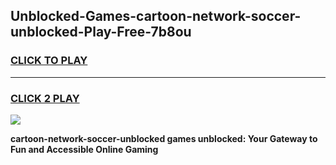 
## Unblocked-Games-cartoon-network-soccer-unblocked-Play-Free-7b8ou
<h3>
<a href="https://premium76.site?title=cartoon-network-soccer-unblocked&ref=21A">CLICK TO PLAY</a></h3>
<hr>

<h3>
<a href="https://premium76.site?title=cartoon-network-soccer-unblocked&ref=21A">CLICK 2 PLAY</a>
  
</h3>

<a href="https://premium76.site?title=cartoon-network-soccer-unblocked&ref=21A"><img src="https://clearcache.store/games.png"></a>


**cartoon-network-soccer-unblocked games unblocked: Your Gateway to Fun and Accessible Online Gaming**
